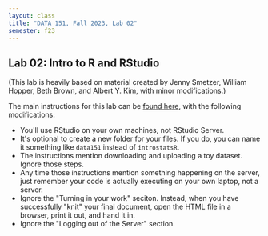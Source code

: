 ```yaml
---
layout: class
title: "DATA 151, Fall 2023, Lab 02"
semester: f23
---
```


## Lab 02: Intro to R and RStudio

(This lab is heavily based on material created by Jenny Smetzer,
William Hopper, Beth Brown, and Albert Y. Kim, with minor
modifications.)

The main instructions for this lab can be [found
here](https://moderndive.github.io/moderndive_labs/static/PS/PS01_intro_to_R_RStudio.html),
with the following modifications:

- You'll use RStudio on your own machines, not RStudio Server.
- It's optional to create a new folder for your files. If you do, you
  can name it something like `data151` instead of `introstatsR`.
- The instructions mention downloading and uploading a toy
  dataset. Ignore those steps.
- Any time those instructions mention something happening on the
  server, just remember your code is actually executing on your own
  laptop, not a server.
- Ignore the "Turning in your work" seciton. Instead, when you have
  successfully "knit" your final document, open the HTML file in a
  browser, print it out, and hand it in.
- Ignore the "Logging out of the Server" section.
